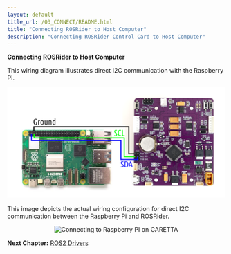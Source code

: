 ```yaml
---
layout: default
title_url: /03_CONNECT/README.html
title: "Connecting ROSRider to Host Computer"
description: "Connecting ROSRider Control Card to Host Computer"
---
```


**Connecting ROSRider to Host Computer**

This wiring diagram illustrates direct I2C communication with the Raspberry PI.

<p align="center">
<img src="../images/rpi5_wiring.png" alt="Connecting to Raspberry PI diagram">
</p>

This image depicts the actual wiring configuration for direct I2C communication between the Raspberry Pi and ROSRider.

<p align="center">
<img src="../images/caretta_bare.png" alt="Connecting to Raspberry PI on CARETTA">
</p>



__Next Chapter:__ [ROS2 Drivers](../04_DRIVERS/README.md)